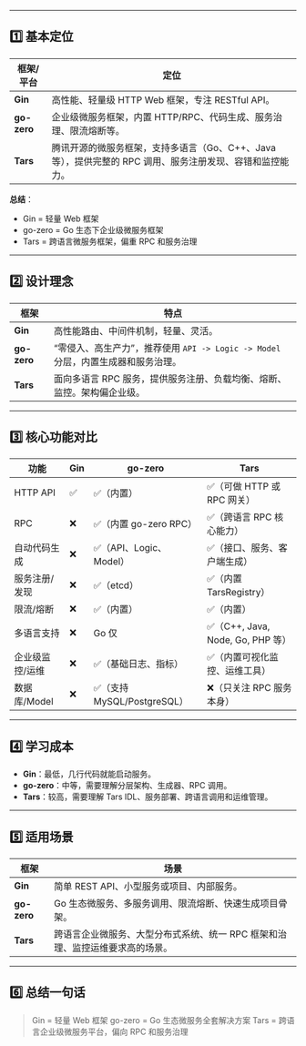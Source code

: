 
---

## 1️⃣ 基本定位

| 框架/平台       | 定位                                                           |
| ----------- | ------------------------------------------------------------ |
| **Gin**     | 高性能、轻量级 HTTP Web 框架，专注 RESTful API。                          |
| **go-zero** | 企业级微服务框架，内置 HTTP/RPC、代码生成、服务治理、限流熔断等。                        |
| **Tars**    | 腾讯开源的微服务框架，支持多语言（Go、C++、Java 等），提供完整的 RPC 调用、服务注册发现、容错和监控能力。 |

**总结**：

* Gin = 轻量 Web 框架
* go-zero = Go 生态下企业级微服务框架
* Tars = 跨语言微服务框架，偏重 RPC 和服务治理

---

## 2️⃣ 设计理念

| 框架          | 特点                                                     |
| ----------- | ------------------------------------------------------ |
| **Gin**     | 高性能路由、中间件机制，轻量、灵活。                                     |
| **go-zero** | “零侵入、高生产力”，推荐使用 `API -> Logic -> Model` 分层，内置生成器和服务治理。 |
| **Tars**    | 面向多语言 RPC 服务，提供服务注册、负载均衡、熔断、监控。架构偏企业级。                 |

---

## 3️⃣ 核心功能对比

| 功能        | Gin | go-zero                | Tars                          |
| --------- | --- | ---------------------- | ----------------------------- |
| HTTP API  | ✅   | ✅（内置）                  | ✅（可做 HTTP 或 RPC 网关）           |
| RPC       | ❌   | ✅（内置 go-zero RPC）      | ✅（跨语言 RPC 核心能力）               |
| 自动代码生成    | ❌   | ✅（API、Logic、Model）     | ✅（接口、服务、客户端生成）                |
| 服务注册/发现   | ❌   | ✅（etcd）                | ✅（内置 TarsRegistry）            |
| 限流/熔断     | ❌   | ✅（内置）                  | ✅（内置）                         |
| 多语言支持     | ❌   | Go 仅                   | ✅（C++, Java, Node, Go, PHP 等） |
| 企业级监控/运维  | ❌   | ✅（基础日志、指标）             | ✅（内置可视化监控、运维工具）               |
| 数据库/Model | ❌   | ✅（支持 MySQL/PostgreSQL） | ❌（只关注 RPC 服务本身）               |

---

## 4️⃣ 学习成本

* **Gin**：最低，几行代码就能启动服务。
* **go-zero**：中等，需要理解分层架构、生成器、RPC 调用。
* **Tars**：较高，需要理解 Tars IDL、服务部署、跨语言调用和运维管理。

---

## 5️⃣ 适用场景

| 框架          | 场景                                        |
| ----------- | ----------------------------------------- |
| **Gin**     | 简单 REST API、小型服务或项目、内部服务。                 |
| **go-zero** | Go 生态微服务、多服务调用、限流熔断、快速生成项目骨架。             |
| **Tars**    | 跨语言企业微服务、大型分布式系统、统一 RPC 框架和治理、监控运维要求高的场景。 |

---

## 6️⃣ 总结一句话

> Gin = 轻量 Web 框架
> go-zero = Go 生态微服务全套解决方案
> Tars = 跨语言企业级微服务平台，偏向 RPC 和服务治理

